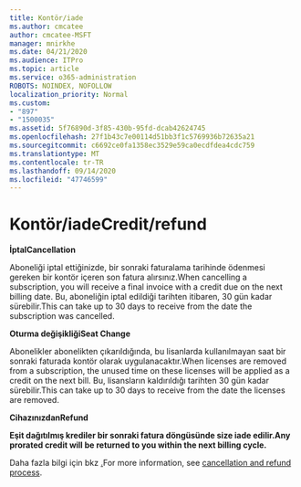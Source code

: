 ```yaml
---
title: Kontör/iade
ms.author: cmcatee
author: cmcatee-MSFT
manager: mnirkhe
ms.date: 04/21/2020
ms.audience: ITPro
ms.topic: article
ms.service: o365-administration
ROBOTS: NOINDEX, NOFOLLOW
localization_priority: Normal
ms.custom:
- "897"
- "1500035"
ms.assetid: 5f76890d-3f85-430b-95fd-dcab42624745
ms.openlocfilehash: 27f1b43c7e00114d51bb3f1c5769936b72635a21
ms.sourcegitcommit: c6692ce0fa1358ec3529e59ca0ecdfdea4cdc759
ms.translationtype: MT
ms.contentlocale: tr-TR
ms.lasthandoff: 09/14/2020
ms.locfileid: "47746599"
---
```

# <a name="creditrefund"></a><span data-ttu-id="1308e-102">Kontör/iade</span><span class="sxs-lookup"><span data-stu-id="1308e-102">Credit/refund</span></span>

<span data-ttu-id="1308e-103">**İptal**</span><span class="sxs-lookup"><span data-stu-id="1308e-103">**Cancellation**</span></span>
  
<span data-ttu-id="1308e-104">Aboneliği iptal ettiğinizde, bir sonraki faturalama tarihinde ödenmesi gereken bir kontör içeren son fatura alırsınız.</span><span class="sxs-lookup"><span data-stu-id="1308e-104">When cancelling a subscription, you will receive a final invoice with a credit due on the next billing date.</span></span> <span data-ttu-id="1308e-105">Bu, aboneliğin iptal edildiği tarihten itibaren, 30 gün kadar sürebilir.</span><span class="sxs-lookup"><span data-stu-id="1308e-105">This can take up to 30 days to receive from the date the subscription was cancelled.</span></span>
  
<span data-ttu-id="1308e-106">**Oturma değişikliği**</span><span class="sxs-lookup"><span data-stu-id="1308e-106">**Seat Change**</span></span>
  
<span data-ttu-id="1308e-107">Abonelikler abonelikten çıkarıldığında, bu lisanlarda kullanılmayan saat bir sonraki faturada kontör olarak uygulanacaktır.</span><span class="sxs-lookup"><span data-stu-id="1308e-107">When licenses are removed from a subscription, the unused time on these licenses will be applied as a credit on the next bill.</span></span> <span data-ttu-id="1308e-108">Bu, lisansların kaldırıldığı tarihten 30 gün kadar sürebilir.</span><span class="sxs-lookup"><span data-stu-id="1308e-108">This can take up to 30 days to receive from the date the licenses are removed.</span></span>

<span data-ttu-id="1308e-109">**Cihazınızdan**</span><span class="sxs-lookup"><span data-stu-id="1308e-109">**Refund**</span></span>

<span data-ttu-id="1308e-110">**Eşit dağıtılmış krediler bir sonraki fatura döngüsünde size iade edilir.**</span><span class="sxs-lookup"><span data-stu-id="1308e-110">**Any prorated credit will be returned to you within the next billing cycle.**</span></span>

<span data-ttu-id="1308e-111">Daha fazla bilgi için bkz [.](https://docs.microsoft.com/microsoft-365/commerce/subscriptions/cancel-your-subscription?view=o365-worldwide)</span><span class="sxs-lookup"><span data-stu-id="1308e-111">For more information, see [cancellation and refund process](https://docs.microsoft.com/microsoft-365/commerce/subscriptions/cancel-your-subscription?view=o365-worldwide).</span></span> 

